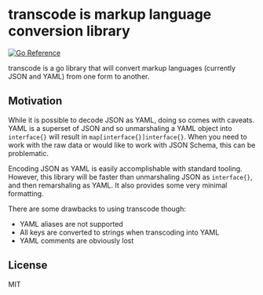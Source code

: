 # transcode is markup language conversion library

[![Go Reference](https://pkg.go.dev/badge/github.com/chanced/transcode.svg)](https://pkg.go.dev/github.com/chanced/transcode)

transcode is a go library that will convert markup languages (currently JSON and YAML) from one form to another.

## Motivation

While it is possible to decode JSON as YAML, doing so comes with caveats. YAML
is a superset of JSON and so unmarshaling a YAML object into `interface{}` will
result in `map[interface{}]interface{}`. When you need to work with the raw data
or would like to work with JSON Schema, this can be problematic.

Encoding JSON as YAML is easily accomplishable with standard tooling. However,
this library will be faster than unmarshaling JSON as `interface{}`, and then
remarshaling as YAML. It also provides some very minimal formatting.

There are some drawbacks to using transcode though:

-   YAML aliases are not supported
-   All keys are converted to strings when transcoding into YAML
-   YAML comments are obviously lost

## License

MIT
